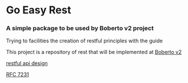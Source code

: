 # Go Easy Rest

### A simple package to be used by Boberto v2 project

Trying to facilities the creation of restful principles with the guide

This project is a repository of rest that will be implemented at [Boberto v2](https://github.com/boberto-v2)

[restful api design](https://restful-api-design.readthedocs.io/)

[RFC 7231](https://datatracker.ietf.org/doc/html/rfc7231)
